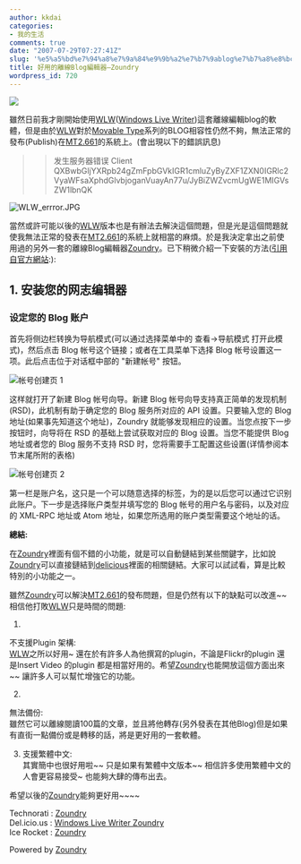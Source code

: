 ```yaml
---
author: kkdai
categories:
- 我的生活
comments: true
date: "2007-07-29T07:27:41Z"
slug: '%e5%a5%bd%e7%94%a8%e7%9a%84%e9%9b%a2%e7%b7%9ablog%e7%b7%a8%e8%bc%af%e5%99%a8-zoundry'
title: 好用的離線Blog編輯器–Zoundry
wordpress_id: 720
---
```





![](http://cn.zoundry.com/images/zlogo-beta.png)




雖然日前我才剛開始使用[WLW](http://windowslivewriter.spaces.live.com/)([Windows Live Writer](http://windowslivewriter.spaces.live.com/))這套離線編輯blog的軟體，但是由於[WLW](http://windowslivewriter.spaces.live.com/)對於[Movable Type](http://www.sixapart.com/movabletype/)系列的BLOG相容性仍然不夠，無法正常的發布(Publish)在[MT2.661](http://www.sixapart.com/movabletype/)的系統上。(會出現以下的錯誤訊息)




<blockquote>

> 
> 发生服务器错误 Client  
QXBwbGljYXRpb24gZmFpbGVkIGR1cmluZyByZXF1ZXN0IGRlc2VyaWFsaXphdGlvbjoganVuayAn77u/JyBiZWZvcmUgWE1MIGVsZW1lbnQK  

> 
> 
</blockquote>




![WLW_errror.JPG](http://farm2.static.flickr.com/1220/935887977_f16bbd1ebc.jpg)




當然或許可能以後的[WLW](http://windowslivewriter.spaces.live.com/)版本也是有辦法去解決這個問題，但是光是這個問題就使我無法正常的發表在[MT2.661](http://www.sixapart.com/movabletype/)的系統上就相當的麻煩。於是我決定拿出之前使用過的另外一套的離線Blog編輯器[Zoundry](http://www.zoundry.com/)。已下稍微介紹一下安裝的方法([引用自官方網站](http://cn.zoundry.com/userguide/userguide.html#1.1):):




## 1. 安装您的网志编辑器




### 设定您的 Blog 账户




首先将侧边栏转换为导航模式(可以通过选择菜单中的 查看->导航模式 打开此模式)，然后点击 Blog 帐号这个链接；或者在工具菜单下选择 Blog 帐号设置这一项。此后点击位于对话框中部的 "新建帐号" 按钮。




![帐号创建页 1](http://cn.zoundry.com/userguide/images/newacc-page1.png)




这样就打开了新建 Blog 帐号向导。新建 Blog 帐号向导支持真正简单的发现机制(RSD)，此机制有助于确定您的 Blog 服务所对应的 API 设置。只要输入您的 Blog 地址(如果事先知道这个地址)，Zoundry 就能够发现相应的设置。当您点按下一步按钮时，向导将在 RSD 的基础上尝试获取对应的 Blog 设置。当您不能提供 Blog 地址或者您的 Blog 服务不支持 RSD 时，您将需要手工配置这些设置(详情参阅本节末尾所附的表格)




![帐号创建页 2](http://cn.zoundry.com/userguide/images/newacc-page2a.png)




第一栏是账户名，这只是一个可以随意选择的标签，为的是以后您可以通过它识别此账户。下一步是选择账户类型并填写您的 Blog 帐号的用户名与密码，以及对应的 XML-RPC 地址或 Atom 地址，如果您所选用的账户类型需要这个地址的话。





**總結:**




在[Zoundry](http://www.zoundry.com/)裡面有個不錯的小功能，就是可以自動鏈結到某些關鍵字，比如說[Zoundry](http://del.icio.us/tag/Zoundry)可以直接鏈結到[delicious](http://del.icio.us/tag/delicious)裡面的相關鏈結。大家可以試試看，算是比較特別的小功能之一。




雖然[Zoundry](http://www.zoundry.com/)可以解決[MT2.661](http://www.sixapart.com/movabletype/)的發布問題，但是仍然有以下的缺點可以改進~~ 相信他打敗[WLW](http://windowslivewriter.spaces.live.com/)只是時間的問題:






  1. 


不支援Plugin 架構:  
[WLW](http://windowslivewriter.spaces.live.com/)之所以好用~ 還在於有許多人為他撰寫的plugin，不論是Flickr的plugin 還是Insert Video 的plugin 都是相當好用的。希望[Zoundry](http://www.zoundry.com/)也能開放這個方面出來~~ 讓許多人可以幫忙增強它的功能。





  2. 


無法備份:  
雖然它可以離線閱讀100篇的文章，並且將他轉存(另外發表在其他Blog)但是如果有直街一點備份或是轉移的話，將是更好用的一套軟體。





  3. 支援繁體中文:  
其實簡中也很好用啦~~ 只是如果有繁體中文版本~~ 相信許多使用繁體中文的人會更容易接受~ 也能夠大肆的傳布出去。




希望以後的[Zoundry](http://www.zoundry.com/)能夠更好用~~~~






  Technorati : [Zoundry](http://technorati.com/tag/Zoundry)   
Del.icio.us : [Windows Live Writer   Zoundry](http://del.icio.us/tag/Windows+Live+Writer+++Zoundry)   
Ice Rocket : [Zoundry](http://blogs.icerocket.com/tag/Zoundry)


Powered by [Zoundry](http://www.zoundry.com)
